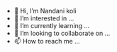 - 👋 Hi, I’m Nandani koli
- 👀 I’m interested in ...
- 🌱 I’m currently learning ...
- 💞️ I’m looking to collaborate on ...
- 📫 How to reach me ...

<!---
Nandanikoli/Nandanikoli is a ✨ special ✨ repository because its `README.md` (this file) appears on your GitHub profile.
You can click the Preview link to take a look at your changes.
--->
